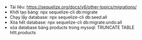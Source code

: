 + Tài liệu: https://sequelize.org/docs/v6/other-topics/migrations/
+ Khởi tạo bảng: npx sequelize-cli db:migrate
+ Chạy lấy database: npx sequelize-cli db:seed:all
+ Xóa hết database: npx sequelize-cli db:migrate:undo:all
+ xóa database bảng products trong myssql: TRUNCATE TABLE httt.products
